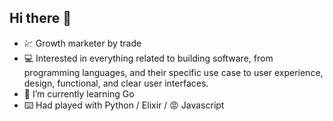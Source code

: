 ## Hi there 👋

- 💹 Growth marketer by trade
- 💻  Interested in everything related to building software, from programming languages, and their specific use case to user experience, design, functional, and clear user interfaces.
- 🌱 I’m currently learning Go
- ⌨️ Had played with Python / Elixir / 😡 Javascript
<!--
**amvalchev/amvalchev** is a ✨ _special_ ✨ repository because its `README.md` (this file) appears on your GitHub profile.

Here are some ideas to get you started:

- 🔭 I’m currently working on ...
- 🌱 I’m currently learning ...
- 👯 I’m looking to collaborate on ...
- 🤔 I’m looking for help with ...
- 💬 Ask me about ...
- 📫 How to reach me: ...
- 😄 Pronouns: ...
- ⚡ Fun fact: ...
-->
